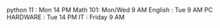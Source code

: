 python 11 : Mon 14 PM
Math 101: Mon/Wed 9 AM
English : Tue 9 AM
PC HARDWARE : Tue 14 PM
IT : Friday 9 AM
